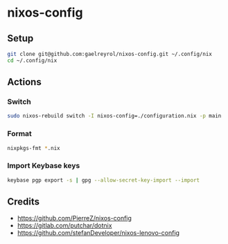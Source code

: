 # nixos-config

## Setup

```bash
git clone git@github.com:gaelreyrol/nixos-config.git ~/.config/nix
cd ~/.config/nix
```

## Actions

### Switch

```bash
sudo nixos-rebuild switch -I nixos-config=./configuration.nix -p main
```

### Format

```bash
nixpkgs-fmt *.nix
```

### Import Keybase keys

```bash
keybase pgp export -s | gpg --allow-secret-key-import --import
```

## Credits

- https://github.com/PierreZ/nixos-config
- https://gitlab.com/putchar/dotnix
- https://github.com/stefanDeveloper/nixos-lenovo-config
